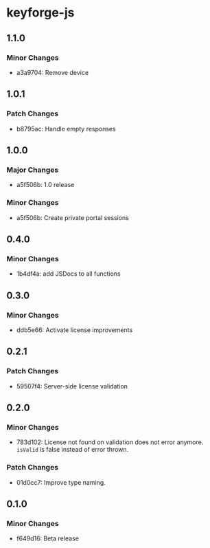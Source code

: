 # keyforge-js

## 1.1.0

### Minor Changes

- a3a9704: Remove device

## 1.0.1

### Patch Changes

- b8795ac: Handle empty responses

## 1.0.0

### Major Changes

- a5f506b: 1.0 release

### Minor Changes

- a5f506b: Create private portal sessions

## 0.4.0

### Minor Changes

- 1b4df4a: add JSDocs to all functions

## 0.3.0

### Minor Changes

- ddb5e66: Activate license improvements

## 0.2.1

### Patch Changes

- 59507f4: Server-side license validation

## 0.2.0

### Minor Changes

- 783d102: License not found on validation does not error anymore. `isValid` is false instead of error thrown.

### Patch Changes

- 01d0cc7: Improve type naming.

## 0.1.0

### Minor Changes

- f649d16: Beta release
